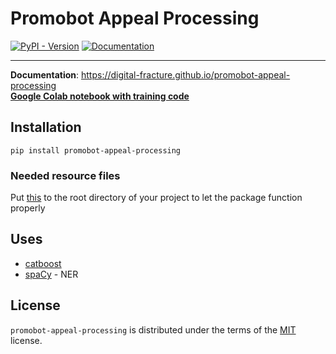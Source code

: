 # Promobot Appeal Processing

[![PyPI - Version](https://img.shields.io/pypi/v/promobot-appeal-processing?style=for-the-badge)](https://pypi.org/project/promobot-appeal-processing)
[![Documentation](https://img.shields.io/badge/docs-4CAE4F?style=for-the-badge&logo=mdbook)](https://digital-fracture.github.io/promobot-appeal-processing)

---

**Documentation**: https://digital-fracture.github.io/promobot-appeal-processing  
[**Google Colab notebook with training code**](https://colab.research.google.com/drive/1iP3wqZ6wPlP2ZgsNOMA1QbTXDYUDZh82?authuser=1#scrollTo=e9WMNc-PPMZZ)


## Installation

```console
pip install promobot-appeal-processing
```

### Needed resource files
Put [this](https://drive.google.com/drive/folders/1DCtSMZFLTbt6PpwNM5kBfao8FX2lOnjJ?usp=sharing) to the root directory
of your project to let the package function properly


## Uses
- [catboost](https://pypi.org/project/catboost)
- [spaCy](https://pypi.org/project/spacy) - NER


## License

`promobot-appeal-processing` is distributed under the terms of the [MIT](https://spdx.org/licenses/MIT.html) license.
